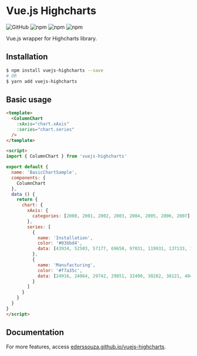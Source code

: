 # Vue.js Highcharts

![GitHub](https://img.shields.io/github/license/ederssouza/vuejs-highcharts) ![npm](https://img.shields.io/npm/v/vuejs-highcharts) ![npm](https://img.shields.io/npm/dw/vuejs-highcharts) ![npm](https://img.shields.io/npm/dm/vuejs-highcharts)

Vue.js wrapper for Highcharts library.

## Installation

```bash
$ npm install vuejs-highcharts --save
# OR
$ yarn add vuejs-highcharts
```

## Basic usage

```html
<template>
  <ColumnChart
    :xAxis="chart.xAxis"
    :series="chart.series"
  />
</template>

<script>
import { ColumnChart } from 'vuejs-highcharts'

export default {
  name: 'BasicChartSample',
  components: {
    ColumnChart
  },
  data () {
    return {
      chart: {
        xAxis: {
          categories: [2000, 2001, 2002, 2003, 2004, 2005, 2006, 2007]
        },
        series: [
          {
            name: 'Installation',
            color: '#03bbd4',
            data: [43934, 52503, 57177, 69658, 97031, 119931, 137133, 154175]
          },
          {
            name: 'Manufacturing',
            color: '#f7a35c',
            data: [24916, 24064, 29742, 29851, 32490, 30282, 38121, 40434]
          }
        ]
      }
    }
  }
}
</script>
```

## Documentation

For more features, access [ederssouza.github.io/vuejs-highcharts](https://ederssouza.github.io/vuejs-highcharts/).
